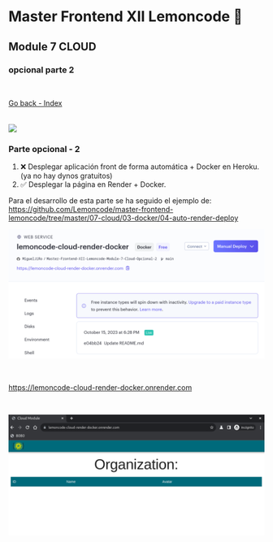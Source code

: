 # Master Frontend XII Lemoncode 🍋

## Module 7 CLOUD

### opcional parte 2

<br>

[Go back - Index](https://github.com/MiguelJiRo/Master-Frontend-XII-Lemoncode)

<br>

<img align="center" src="https://media.giphy.com/media/7j2hfyeVcDtf2/giphy.gif" width="128px">

<br>

### Parte opcional - 2

<ol>
    <li>❌ Desplegar aplicación front de forma automática + Docker en Heroku. (ya no hay dynos gratuitos)</li>
    <li>✅ Desplegar la página en Render + Docker.</li>
</ol>

Para el desarrollo de esta parte se ha seguido el ejemplo de: https://github.com/Lemoncode/master-frontend-lemoncode/tree/master/07-cloud/03-docker/04-auto-render-deploy

![](assets/20231015_183713_result.png)

<br>

https://lemoncode-cloud-render-docker.onrender.com

<br>

![](assets/20231015_183805_renderresult.png)
